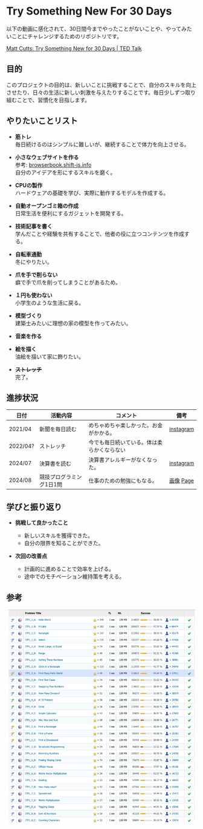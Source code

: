 # Try Something New For 30 Days

以下の動画に感化されて、30日間今までやったことがないことや、やってみたいことにチャレンジするためのリポジトリです。

[Matt Cutts: Try Something New for 30 Days | TED Talk](https://www.ted.com/talks/matt_cutts_try_something_new_for_30_days?subtitle=en)

## 目的

このプロジェクトの目的は、新しいことに挑戦することで、自分のスキルを向上させたり、日々の生活に新しい刺激を与えたりすることです。毎日少しずつ取り組むことで、習慣化を目指します。

## やりたいことリスト

- **筋トレ**  
  毎日続けるのはシンプルに難しいが、継続することで体力を向上させる。

- **小さなウェブサイトを作る**  
  参考: [browserbook.shift-js.info](https://browserbook.shift-js.info/)  
  自分のアイデアを形にするスキルを磨く。

- **CPUの製作**  
  ハードウェアの基礎を学び、実際に動作するモデルを作成する。

- **自動オープンゴミ箱の作成**  
  日常生活を便利にするガジェットを開発する。

- **技術記事を書く**  
  学んだことや経験を共有することで、他者の役に立つコンテンツを作成する。

- **自転車通勤**  
  冬にやりたい。

- **爪を手で削らない**  
  癖で手で爪を削ってしまうことがあるため。

- **１円も使わない**　  
  小学生のような生活に戻る。

- **模型づくり**  
  建築士みたいに理想の家の模型を作ってみたい。

- **音楽を作る**  

- **絵を描く**  
  油絵を描いて家に飾りたい。
- **~~ストレッチ~~**  
  完了。

## 進捗状況

| 日付       | 活動内容                      | コメント                    |備考
|------------|------------------------------|-----------------------------|----|
| 2021/04    | 新聞を毎日読む              | めちゃめちゃ楽しかった。お金がかかる。|[instagram](https://www.instagram.com/invites/contact/?igsh=1d2jdbupeimo4&utm_content=m4rqyhd)|
| 2022/04? | ストレッチ           | 今でも毎日続いている。体は柔らかくならない |    |
| 2024/07    | 決算書を読む           | 決算書アレルギーがなくなった。  |[instagram](https://www.instagram.com/invites/contact/?igsh=1d2jdbupeimo4&utm_content=m4rqyhd)|
| 2024/08    | 競技プログラミング1日1問           | 仕事のための勉強にもなる。  |[画像](#参考) [Page](https://judge.u-aizu.ac.jp/onlinejudge/finder.jsp?course=ITP1)|

<!-- | YYYY/MM/DD | CPUの設計図を描く           | 概念が難しく時間がかかった  | -->
<!-- | YYYY/MM/DD | ゴミ箱のプロトタイプ作成      | センサーの調整が必要        | -->
<!-- | YYYY/MM/DD | 技術記事の下書き完成         | 内容をもっと具体的にする必要がある | -->

## 学びと振り返り

- **挑戦して良かったこと**  
  - 新しいスキルを獲得できた。
  - 自分の限界を知ることができた。

- **次回の改善点**  
  - 計画的に進めることで効率を上げる。
  - 途中でのモチベーション維持策を考える。

## 参考
![alt text](image-1.png)